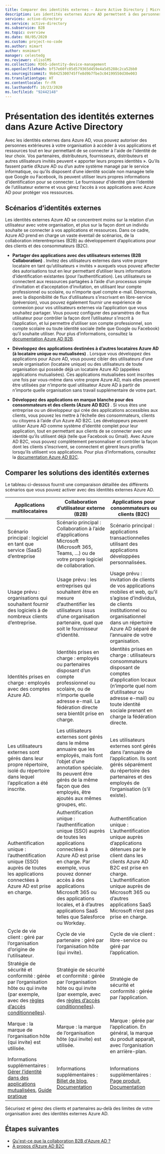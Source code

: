 ```yaml
---
title: Comparer des identités externes – Azure Active Directory | Microsoft Docs
description: Les identités externes Azure AD permettent à des personnes extérieures à votre organisation d’accéder à vos applications et à vos ressources en utilisant leur propre identité. Comparez les solutions pour les identités externes, à savoir Azure AD B2B Collaboration et Azure AD B2C.
services: active-directory
ms.service: active-directory
ms.subservice: B2B
ms.topic: overview
ms.date: 08/05/2020
ms.custom: project-no-code
ms.author: mimart
author: msmimart
manager: celestedg
ms.reviewer: elisolMS
ms.collection: M365-identity-device-management
ms.openlocfilehash: bf57e60fc05d579365d459e4a5d5288c2ca52bb0
ms.sourcegitcommit: 9b8425300745ffe8d9b7fbe3c04199550d30e003
ms.translationtype: HT
ms.contentlocale: fr-FR
ms.lasthandoff: 10/23/2020
ms.locfileid: "92442148"
---
```

# <a name="what-are-external-identities-in-azure-active-directory"></a>Présentation des identités externes dans Azure Active Directory

Avec les identités externes dans Azure AD, vous pouvez autoriser des personnes extérieures à votre organisation à accéder à vos applications et ressources tout en leur permettant de se connecter à l'aide de l'identité de leur choix. Vos partenaires, distributeurs, fournisseurs, distributeurs et autres utilisateurs invités peuvent « apporter leurs propres identités ». Qu’ils fassent partie d’Azure AD ou d’un autre système managé par le service informatique, ou qu’ils disposent d’une identité sociale non managée telle que Google ou Facebook, ils peuvent utiliser leurs propres informations d’identification pour se connecter. Le fournisseur d’identité gère l’identité de l’utilisateur externe et vous gérez l’accès à vos applications avec Azure AD pour protéger vos ressources. 

## <a name="external-identities-scenarios"></a>Scénarios d’identités externes

Les identités externes Azure AD se concentrent moins sur la relation d’un utilisateur avec votre organisation, et plus sur la façon dont un individu souhaite se connecter à vos applications et ressources. Dans ce cadre, Azure AD prend en charge un vaste éventail de scénarios, de la collaboration interentreprises (B2B) au développement d’applications pour des clients et des consommateurs (B2C).

- **Partager des applications avec des utilisateurs externes (B2B Collaboration)** . Invitez des utilisateurs externes dans votre propre locataire en tant qu’utilisateurs « invités » auxquels vous pouvez affecter des autorisations tout en leur permettant d’utiliser leurs informations d’identification existantes (pour l’authentification). Les utilisateurs se connectent aux ressources partagées à l’aide d’un processus simple d’invitation et d’acceptation d’invitation, en utilisant leur compte professionnel ou scolaire, ou n’importe quel compte e-mail. Désormais, avec la disponibilité de flux d’utilisateurs s’inscrivant en libre-service (préversion), vous pouvez également fournir une expérience de connexion pour vos utilisateurs externes via l’application que vous souhaitez partager. Vous pouvez configurer des paramètres de flux utilisateur pour contrôler la façon dont l’utilisateur s’inscrit à l’application, et lui permettre d’utiliser son compte professionnel, son compte scolaire ou toute identité sociale (telle que Google ou Facebook) qu’il souhaite utiliser.  Pour plus d’informations, consultez la [documentation Azure AD B2B](index.yml).

- **Développez des applications destinées à d’autres locataires Azure AD (à locataire unique ou mutualisées)** . Lorsque vous développez des applications pour Azure AD, vous pouvez cibler des utilisateurs d’une seule organisation (locataire unique) ou des utilisateurs de toute organisation qui possède déjà un locataire Azure AD (appelées applications mutualisées). Ces applications mutualisées sont inscrites une fois par vous-même dans votre propre Azure AD, mais elles peuvent être utilisées par n’importe quel utilisateur Azure AD à partir de n’importe quelle organisation sans travail supplémentaire de votre part.

- **Développez des applications en marque blanche pour des consommateurs et des clients (Azure AD B2C)** . Si vous êtes une entreprise ou un développeur qui crée des applications accessibles aux clients, vous pouvez les mettre à l’échelle des consommateurs, clients ou citoyens à l’aide d’un Azure AD B2C. Les développeurs peuvent utiliser Azure AD comme système d’identité complet pour leur application, tout en permettant aux clients de se connecter avec une identité qu’ils utilisent déjà (telle que Facebook ou Gmail). Avec Azure AD B2C, vous pouvez complètement personnaliser et contrôler la façon dont les clients s’inscrivent, se connectent et gèrent leurs profils lorsqu’ils utilisent vos applications. Pour plus d’informations, consultez la [documentation Azure AD B2C](../../active-directory-b2c/index.yml).

## <a name="compare-external-identities-solutions"></a>Comparer les solutions des identités externes

Le tableau ci-dessous fournit une comparaison détaillée des différents scénarios que vous pouvez activer avec des identités externes Azure AD.

| Applications multilocataires  | Collaboration d’utilisateur externe (B2B) | Applications pour consommateurs ou clients (B2C)  |
| ---- | --- | --- |
| Scénario principal : logiciel en tant que service (SaaS) d’entreprise | Scénario principal : Collaboration à l’aide d’applications Microsoft (Microsoft 365, Teams, …) ou de votre propre logiciel de collaboration.  | Scénario principal : applications transactionnelles utilisant des applications développées personnalisées.   |
| Usage prévu : organisations qui souhaitent fournir des logiciels à de nombreux clients d’entreprise.    | Usage prévu : les entreprises qui souhaitent être en mesure d’authentifier les utilisateurs issus d’une organisation partenaire, quel que soit le fournisseur d’identité.    | Usage prévu : invitation de clients de vos applications mobiles et web, qu’il s’agisse d’individus, de clients institutionnel ou organisationnel dans un répertoire Azure AD séparé de l’annuaire de votre organisation. |
| Identités prises en charge : employés avec des comptes Azure AD. | Identités prises en charge : employés ou partenaires disposant d’un compte professionnel ou scolaire, ou de n’importe quelle adresse e-mail. La fédération directe sera bientôt prise en charge.      | Identités prises en charge : utilisateurs consommateurs disposant de comptes d’application locaux (n’importe quel nom d’utilisateur ou adresse e-mail) ou toute identité sociale prenant en charge la fédération directe.       |
| Les utilisateurs externes sont gérés dans leur propre répertoire, isolé du répertoire dans lequel l’application a été inscrite.    | Les utilisateurs externes sont gérés dans le même annuaire que les employés, mais font l’objet d’une annotation spéciale. Ils peuvent être gérés de la même façon que des employés, être ajoutés aux mêmes groupes, etc.    | Les utilisateurs externes sont gérés dans l’annuaire de l’application. Ils sont gérés séparément du répertoire des partenaires et des employés de l’organisation (s’il existe).  |
| Authentification unique : l’authentification unique (SSO) auprès de toutes les applications connectées à Azure AD est prise en charge.          | Authentification unique : l’authentification unique (SSO) auprès de toutes les applications connectées à Azure AD est prise en charge. Par exemple, vous pouvez donner accès à des applications Microsoft 365 ou des applications locales, et à d’autres applications SaaS telles que Salesforce ou Workday.    | Authentification unique : L’authentification unique auprès d’applications détenues par le client dans les clients Azure AD B2C est prise en charge. L’authentification unique auprès de Microsoft 365 ou d’autres applications SaaS Microsoft n’est pas prise en charge.    |
| Cycle de vie client : géré par l’organisation d’origine de l’utilisateur.      | Cycle de vie partenaire : géré par l’organisation hôte (qui invite).    | Cycle de vie client : libre-service ou géré par l’application.      |
| Stratégie de sécurité et conformité : gérée par l’organisation hôte ou qui invite (par exemple, avec des [règles d’accès conditionnelles](./conditional-access.md)).           | Stratégie de sécurité et conformité : gérée par l’organisation hôte ou qui invite (par exemple, avec des [règles d’accès conditionnelles](./conditional-access.md)). | Stratégie de sécurité et conformité : gérée par l’application.        |
| Marque : la marque de l’organisation hôte (qui invite) est utilisée.   | Marque : la marque de l’organisation hôte (qui invite) est utilisée.    | Marque : gérée par l’application. En général, la marque du produit apparaît, avec l’organisation en arrière-plan.   |
| Informations supplémentaires : [Gérer l’identité dans des applications mutualisées](/azure/architecture/multitenant-identity/), [Guide pratique](../develop/howto-convert-app-to-be-multi-tenant.md) | Informations supplémentaires : [Billet de blog](https://blogs.technet.microsoft.com/enterprisemobility/2017/02/01/azure-ad-b2b-new-updates-make-cross-business-collab-easy/), [Documentation](what-is-b2b.md)                   | Informations supplémentaires : [Page produit](https://azure.microsoft.com/services/active-directory-b2c/), [Documentation](../../active-directory-b2c/index.yml)       |

Sécurisez et gérez des clients et partenaires au-delà des limites de votre organisation avec des identités externes Azure AD.

## <a name="next-steps"></a>Étapes suivantes

- [Qu'est-ce que la collaboration B2B d'Azure AD ?](what-is-b2b.md)
- [À propos d’Azure AD B2C](../../active-directory-b2c/overview.md)